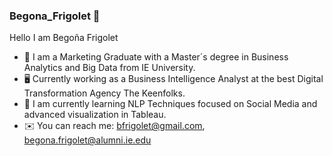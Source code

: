 ### Begona_Frigolet 👋

Hello I am Begoña Frigolet
 - 🤗 I am a Marketing Graduate with a Master´s degree in Business Analytics and Big Data from IE University.
 - 🖥️ Currently working as a Business Intelligence Analyst at the best Digital Transformation Agency The Keenfolks.
 - 🏫 I am currently learning NLP Techniques focused on Social Media and advanced visualization in Tableau.
 - ✉️  You can reach me: bfrigolet@gmail.com, begona.frigolet@alumni.ie.edu
